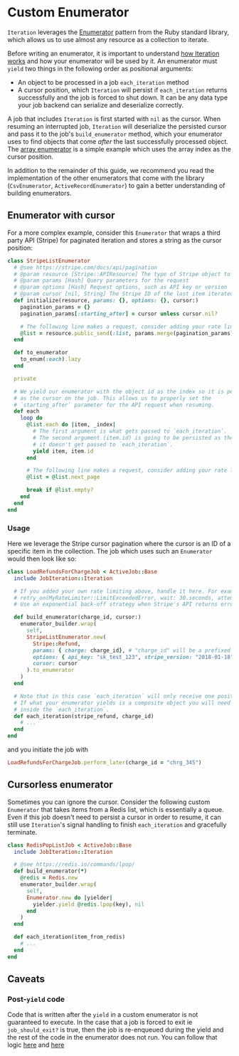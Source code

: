 # Custom Enumerator

`Iteration` leverages the [Enumerator](https://ruby-doc.org/3.2.1/Enumerator.html) pattern from the Ruby standard library,
which allows us to use almost any resource as a collection to iterate.

Before writing an enumerator, it is important to understand [how Iteration works](iteration-how-it-works.md) and how
your enumerator will be used by it. An enumerator must `yield` two things in the following order as positional
arguments:
- An object to be processed in a job `each_iteration` method
- A cursor position, which `Iteration` will persist if `each_iteration` returns successfully and the job is forced to shut
  down. It can be any data type your job backend can serialize and deserialize correctly.

A job that includes `Iteration` is first started with `nil` as the cursor. When resuming an interrupted job, `Iteration`
will deserialize the persisted cursor and pass it to the job's `build_enumerator` method, which your enumerator uses to
find objects that come _after_ the last successfully processed object. The [array enumerator](https://github.com/Shopify/job-iteration/blob/v1.3.6/lib/job-iteration/enumerator_builder.rb#L50-L67)
is a simple example which uses the array index as the cursor position.

In addition to the remainder of this guide, we recommend you read the implementation of the other enumerators that come with the library (`CsvEnumerator`, `ActiveRecordEnumerator`) to gain a better understanding of building enumerators.

## Enumerator with cursor

For a more complex example, consider this `Enumerator` that wraps a third party API (Stripe) for paginated iteration and
stores a string as the cursor position:

```ruby
class StripeListEnumerator
  # @see https://stripe.com/docs/api/pagination
  # @param resource [Stripe::APIResource] The type of Stripe object to request
  # @param params [Hash] Query parameters for the request
  # @param options [Hash] Request options, such as API key or version
  # @param cursor [nil, String] The Stripe ID of the last item iterated over
  def initialize(resource, params: {}, options: {}, cursor:)
    pagination_params = {}
    pagination_params[:starting_after] = cursor unless cursor.nil?

    # The following line makes a request, consider adding your rate limiter here.
    @list = resource.public_send(:list, params.merge(pagination_params), options)
  end

  def to_enumerator
    to_enum(:each).lazy
  end

  private

  # We yield our enumerator with the object id as the index so it is persisted
  # as the cursor on the job. This allows us to properly set the
  # `starting_after` parameter for the API request when resuming.
  def each
    loop do
      @list.each do |item, _index|
        # The first argument is what gets passed to `each_iteration`.
        # The second argument (item.id) is going to be persisted as the cursor,
        # it doesn't get passed to `each_iteration`.
        yield item, item.id
      end

      # The following line makes a request, consider adding your rate limiter here.
      @list = @list.next_page

      break if @list.empty?
    end
  end
end
```

### Usage

Here we leverage the Stripe cursor pagination where the cursor is an ID of a specific item in the collection. The job
which uses such an `Enumerator` would then look like so:

```ruby
class LoadRefundsForChargeJob < ActiveJob::Base
  include JobIteration::Iteration

  # If you added your own rate limiting above, handle it here. For example:
  # retry_on(MyRateLimiter::LimitExceededError, wait: 30.seconds, attempts: :unlimited)
  # Use an exponential back-off strategy when Stripe's API returns errors.

  def build_enumerator(charge_id, cursor:)
    enumerator_builder.wrap(
      self,
      StripeListEnumerator.new(
        Stripe::Refund,
        params: { charge: charge_id}, # "charge_id" will be a prefixed Stripe ID such as "chrg_123"
        options: { api_key: "sk_test_123", stripe_version: "2018-01-18" },
        cursor: cursor
      ).to_enumerator
    )
  end

  # Note that in this case `each_iteration` will only receive one positional argument per iteration.
  # If what your enumerator yields is a composite object you will need to unpack it yourself
  # inside the `each_iteration`.
  def each_iteration(stripe_refund, charge_id)
    # ...
  end
end
```

and you initiate the job with

```ruby
LoadRefundsForChargeJob.perform_later(charge_id = "chrg_345")
```

## Cursorless enumerator

Sometimes you can ignore the cursor. Consider the following custom `Enumerator` that takes items from a Redis list, which
is essentially a queue. Even if this job doesn't need to persist a cursor in order to resume, it can still use
`Iteration`'s signal handling to finish `each_iteration` and gracefully terminate.

```ruby
class RedisPopListJob < ActiveJob::Base
  include JobIteration::Iteration

  # @see https://redis.io/commands/lpop/
  def build_enumerator(*)
    @redis = Redis.new
    enumerator_builder.wrap(
      self,
      Enumerator.new do |yielder|
        yielder.yield @redis.lpop(key), nil
      end
    )
  end

  def each_iteration(item_from_redis)
    # ...
  end
end
```

## Caveats

### Post-`yield` code

Code that is written after the `yield` in a custom enumerator is not guaranteed to execute. In the case that a job is
forced to exit ie `job_should_exit?` is true, then the job is re-enqueued during the yield and the rest of the code in
the enumerator does not run. You can follow that logic
[here](https://github.com/Shopify/job-iteration/blob/v1.3.6/lib/job-iteration/iteration.rb#L161-L165) and
[here](https://github.com/Shopify/job-iteration/blob/v1.3.6/lib/job-iteration/iteration.rb#L131-L143)
